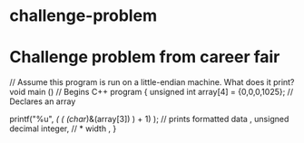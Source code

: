 # challenge-problem
# Challenge problem from career fair
// Assume this program is run on a little-endian machine. What does it print?
void main () // Begins C++ program
{
  unsigned int array[4] = {0,0,0,1025}; // Declares an array 
  
  printf("%u", *( ( (char*)&(array[3]) ) + 1) ); 
    // prints formatted data , unsigned decimal integer, 
    // * width , 
}
